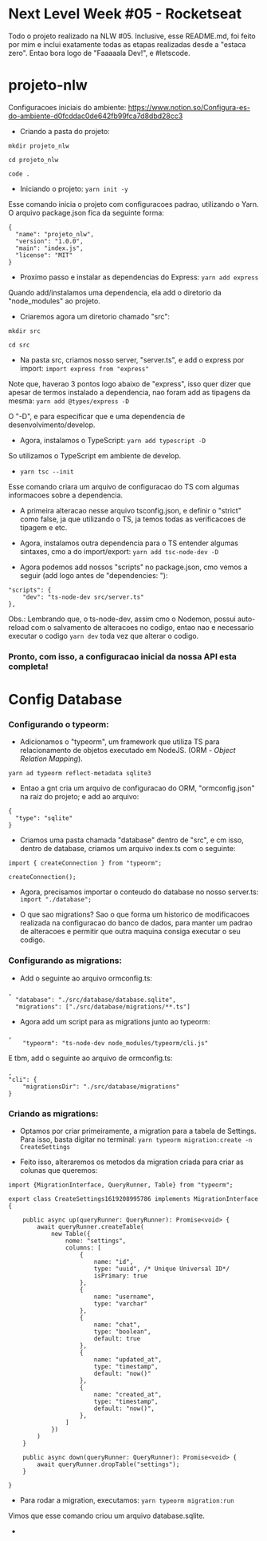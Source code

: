 # Next Level Week #05 - Rocketseat
Todo o projeto realizado na NLW #05. Inclusive, esse README.md, foi feito por mim e inclui exatamente todas as etapas realizadas desde a "estaca zero". Entao bora logo de "Faaaaala Dev!", e #letscode.

# projeto-nlw
Configuracoes iniciais do ambiente: https://www.notion.so/Configura-es-do-ambiente-d0fcddac0de642fb99fca7d8dbd28cc3

- Criando a pasta do projeto:

```mkdir projeto_nlw```

```cd projeto_nlw```

```code .```

- Iniciando o projeto: ```yarn init -y```

Esse comando inicia o projeto com configuracoes padrao, utilizando o Yarn.
O arquivo package.json fica da seguinte forma:

```
{
  "name": "projeto_nlw",
  "version": "1.0.0",
  "main": "index.js",
  "license": "MIT"
}
```

- Proximo passo e instalar as dependencias do Express: ```yarn add express```

Quando add/instalamos uma dependencia, ela add o diretorio da "node_modules" ao projeto.

- Criaremos agora um diretorio chamado "src":

```mkdir src```

```cd src```

- Na pasta src, criamos nosso server, "server.ts", e add o express por import: ```import express from "express"```

Note que, haverao 3 pontos logo abaixo de "express", isso quer dizer que apesar de termos instalado a dependencia, nao foram add as tipagens da mesma: ```yarn add @types/express -D```

O "-D", e para especificar que e uma dependencia de desenvolvimento/develop.

- Agora, instalamos o TypeScript: ```yarn add typescript -D```

So utilizamos o TypeScript em ambiente de develop.

- ```yarn tsc --init```

Esse comando criara um arquivo de configuracao do TS com algumas informacoes sobre a dependencia.

- A primeira alteracao nesse arquivo tsconfig.json, e definir o "strict" como false, ja que utilizando o TS, ja temos todas as verificacoes de tipagem e etc.

- Agora, instalamos outra dependencia para o TS entender algumas sintaxes, cmo a do import/export:
```yarn add tsc-node-dev -D```

- Agora podemos add nossos "scripts" no package.json, cmo vemos a seguir (add logo antes de "dependencies: "):

```
"scripts": {
	"dev": "ts-node-dev src/server.ts"
},
```

Obs.: Lembrando que, o ts-node-dev, assim cmo o Nodemon, possui auto-reload com o salvamento de alteracoes no codigo, entao nao e necessario executar o codigo ```yarn dev``` toda vez que alterar o codigo.

### Pronto, com isso, a configuracao inicial da nossa API esta completa!


# Config Database

### Configurando o typeorm:
- Adicionamos o "typeorm", um framework que utiliza TS para relacionamento de objetos executado em NodeJS. (ORM - _Object Relation Mapping_).

```yarn ad typeorm reflect-metadata sqlite3```

- Entao a gnt cria um arquivo de configuracao do ORM, "ormconfig.json" na raiz do projeto; e add ao arquivo:
```
{
  "type": "sqlite"
}
```

- Criamos uma pasta chamada "database" dentro de "src", e cm isso, dentro de database, criamos um arquivo index.ts com o seguinte:
```
import { createConnection } from "typeorm"; 

createConnection();
```

- Agora, precisamos importar o conteudo do database no nosso server.ts:
```import "./database";```

- O que sao migrations? Sao o que forma um historico de modificacoes realizada na configuracao do banco de dados, para manter um padrao de alteracoes e permitir que outra maquina consiga executar o seu codigo.

### Configurando as migrations:
- Add o seguinte ao arquivo ormconfig.ts:
```
,
  "database": "./src/database/database.sqlite",
  "migrations": ["./src/database/migrations/**.ts"]
```

- Agora add um script para as migrations junto ao typeorm:
```
,
    "typeorm": "ts-node-dev node_modules/typeorm/cli.js"
```

E tbm, add o seguinte ao arquivo de ormconfig.ts:
```
,
"cli": {
	"migrationsDir": "./src/database/migrations"
}
```

### Criando as migrations:
- Optamos por criar primeiramente, a migration para a tabela de Settings. Para isso, basta digitar no terminal:
```yarn typeorm migration:create -n CreateSettings```

- Feito isso, alteraremos os metodos da migration criada para criar as colunas que queremos:
```
import {MigrationInterface, QueryRunner, Table} from "typeorm";

export class CreateSettings1619208995786 implements MigrationInterface {

    public async up(queryRunner: QueryRunner): Promise<void> {
        await queryRunner.createTable(
            new Table({
                nome: "settings",
                columns: [
                    {
                        name: "id",
                        type: "uuid", /* Unique Universal ID*/
                        isPrimary: true
                    },
                    {
                        name: "username",
                        type: "varchar"
                    },
                    {
                        name: "chat",
                        type: "boolean",
                        default: true
                    },
                    {
                        name: "updated_at",
                        type: "timestamp",
                        default: "now()"
                    },
                    {
                        name: "created_at",
                        type: "timestamp",
                        default: "now()",
                    },
                ]
            })
        )
    }

    public async down(queryRunner: QueryRunner): Promise<void> {
        await queryRunner.dropTable("settings");
    }

}

```

- Para rodar a migration, executamos:
```yarn typeorm migration:run```

Vimos que esse comando criou um arquivo database.sqlite.

- 
